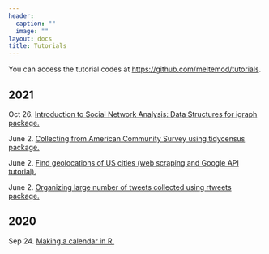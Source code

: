 ```yaml
---
header:
  caption: ""
  image: ""
layout: docs
title: Tutorials
---
```


You can access the tutorial codes at https://github.com/meltemod/tutorials.

## 2021

Oct 26. [Introduction to Social Network Analysis: Data Structures for igraph package.](https://www.meltemodabas.net/tutorial/SNA-01-data-structure/01-data-structures-slides)

June 2. [Collecting from American Community Survey using tidycensus package.](https://www.meltemodabas.net/tutorial/ACS_data_collection)

June 2. [Find geolocations of US cities (web scraping and Google API tutorial).](https://www.meltemodabas.net/tutorial/geolocation_of_US_cities)

June 2. [Organizing large number of tweets collected using rtweets package.](https://www.meltemodabas.net/tutorial/tweet_collection_18Kplus)


## 2020

Sep 24. [Making a calendar in R.](https://www.meltemodabas.net/tutorial/make_a_calendar)
